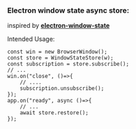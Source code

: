 ### Electron window state async store:

inspired by **[electron-window-state](https://github.com/mawie81/electron-window-state)**


Intended Usage:

    const win = new BrowserWindow();
    const store = WindowStateStore(w);    
    const subscription = store.subscribe();
    // ...
    win.on("close", ()=>{
        // ....
        subscription.unsubscribe();
    });
    app.on("ready", async ()=>{
        // ...
        await store.restore();
    });
